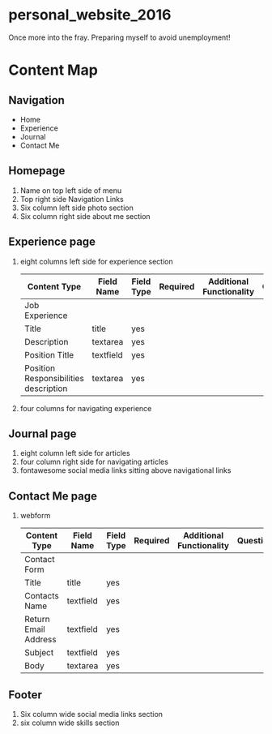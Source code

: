 # personal_website_2016
Once more into the fray. Preparing myself to avoid unemployment! 

# Content Map
## Navigation
 - Home
 - Experience
 - Journal
 - Contact Me

## Homepage
1. Name on top left side of menu
2. Top right side Navigation Links 
3. Six column left side photo section
4. Six column right side about me section

## Experience page
1. eight columns left side for experience section

    Content Type | Field Name | Field Type | Required | Additional Functionality | Questions
    --- | --- | --- | --- | --- | --- 
    Job Experience |
     | Title | title | yes
     | Description | textarea | yes
     | Position Title | textfield | yes
     | Position Responsibilities description | textarea | yes

2. four columns for navigating experience

## Journal page
1. eight column left side for articles
2. four column right side for navigating articles
3. fontawesome social media links sitting above navigational links

## Contact Me page
1. webform

    Content Type | Field Name | Field Type | Required | Additional Functionality | Questions
    --- | --- | --- | --- | --- | --- 
    Contact Form |
     | Title | title | yes
     | Contacts Name | textfield | yes
     | Return Email Address | textfield | yes
     | Subject | textfield | yes
     | Body | textarea | yes

## Footer
1. Six column wide social media links section
2. six column wide skills section
